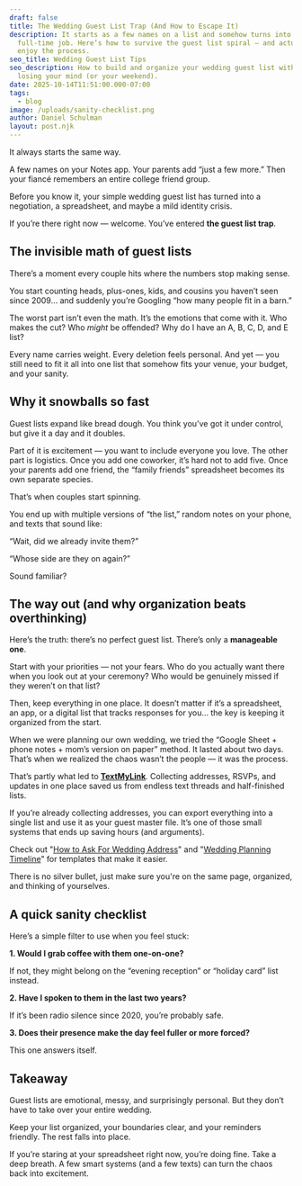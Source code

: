 ```yaml
---
draft: false
title: The Wedding Guest List Trap (And How to Escape It)
description: It starts as a few names on a list and somehow turns into a
  full-time job. Here’s how to survive the guest list spiral — and actually
  enjoy the process.
seo_title: Wedding Guest List Tips
seo_description: How to build and organize your wedding guest list without
  losing your mind (or your weekend).
date: 2025-10-14T11:51:00.000-07:00
tags:
  - blog
image: /uploads/sanity-checklist.png
author: Daniel Schulman
layout: post.njk
---
```

It always starts the same way.

A few names on your Notes app. Your parents add “just a few more.” Then your fiancé remembers an entire college friend group.

Before you know it, your simple wedding guest list has turned into a negotiation, a spreadsheet, and maybe a mild identity crisis.

If you’re there right now — welcome. You’ve entered **the guest list trap**.

## The invisible math of guest lists

There’s a moment every couple hits where the numbers stop making sense.

You start counting heads, plus-ones, kids, and cousins you haven’t seen since 2009… and suddenly you’re Googling “how many people fit in a barn.”

The worst part isn’t even the math. It’s the emotions that come with it. Who makes the cut? Who *might* be offended? Why do I have an A, B, C, D, and E list?

Every name carries weight. Every deletion feels personal. And yet — you still need to fit it all into one list that somehow fits your venue, your budget, and your sanity.

## Why it snowballs so fast

Guest lists expand like bread dough. You think you’ve got it under control, but give it a day and it doubles.

Part of it is excitement — you want to include everyone you love. The other part is logistics. Once you add one coworker, it’s hard not to add five. Once your parents add one friend, the “family friends” spreadsheet becomes its own separate species.

That’s when couples start spinning.

You end up with multiple versions of “the list,” random notes on your phone, and texts that sound like:

“Wait, did we already invite them?”

“Whose side are they on again?”

Sound familiar?

## The way out (and why organization beats overthinking)

Here’s the truth: there’s no perfect guest list. There’s only a **manageable one**.

Start with your priorities — not your fears. Who do you actually want there when you look out at your ceremony? Who would be genuinely missed if they weren’t on that list?

Then, keep everything in one place. It doesn’t matter if it’s a spreadsheet, an app, or a digital list that tracks responses for you… the key is keeping it organized from the start.

When we were planning our own wedding, we tried the “Google Sheet + phone notes + mom’s version on paper” method. It lasted about two days. That’s when we realized the chaos wasn’t the people — it was the process.

That’s partly what led to **[TextMyLink](https://textmylink.com/)**. Collecting addresses, RSVPs, and updates in one place saved us from endless text threads and half-finished lists. 

If you’re already collecting addresses, you can export everything into a single list and use it as your guest master file. It’s one of those small systems that ends up saving hours (and arguments).

Check out "[How to Ask For Wedding Address](https://blog.textmylink.com/posts/how-to-ask-for-addresses-politely-without-sounding-like-a-robot/)" and "[Wedding Planning Timeline](https://blog.textmylink.com/posts/when-to-collect-wedding-addresses-and-everything-else-that-sneaks-up-on-you/)" for templates that make it easier.

There is no silver bullet, just make sure you're on the same page, organized, and thinking of yourselves. 

## A quick sanity checklist

Here’s a simple filter to use when you feel stuck:

**1. Would I grab coffee with them one-on-one?**

If not, they might belong on the “evening reception” or “holiday card” list instead.

**2. Have I spoken to them in the last two years?**

If it’s been radio silence since 2020, you’re probably safe.

**3. Does their presence make the day feel fuller or more forced?**

This one answers itself.

## Takeaway

Guest lists are emotional, messy, and surprisingly personal. But they don’t have to take over your entire wedding.

Keep your list organized, your boundaries clear, and your reminders friendly. The rest falls into place.

If you’re staring at your spreadsheet right now, you’re doing fine. Take a deep breath. A few smart systems (and a few texts) can turn the chaos back into excitement.
